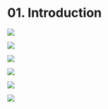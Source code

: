 # 01. Introduction

![](https://i.imgur.com/E9eenqd.png)

![](https://i.imgur.com/guDr1EZ.png)

![](https://i.imgur.com/1cLSwhc.png)

![](https://i.imgur.com/beZ7rDK.png)

![](https://i.imgur.com/ct9mSLa.png)

![](https://i.imgur.com/dFjuNeF.png)